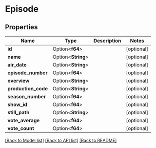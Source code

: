 # Episode

## Properties

Name | Type | Description | Notes
------------ | ------------- | ------------- | -------------
**id** | Option<**f64**> |  | [optional]
**name** | Option<**String**> |  | [optional]
**air_date** | Option<**String**> |  | [optional]
**episode_number** | Option<**f64**> |  | [optional]
**overview** | Option<**String**> |  | [optional]
**production_code** | Option<**String**> |  | [optional]
**season_number** | Option<**f64**> |  | [optional]
**show_id** | Option<**f64**> |  | [optional]
**still_path** | Option<**String**> |  | [optional]
**vote_average** | Option<**f64**> |  | [optional]
**vote_count** | Option<**f64**> |  | [optional]

[[Back to Model list]](../README.md#documentation-for-models) [[Back to API list]](../README.md#documentation-for-api-endpoints) [[Back to README]](../README.md)


